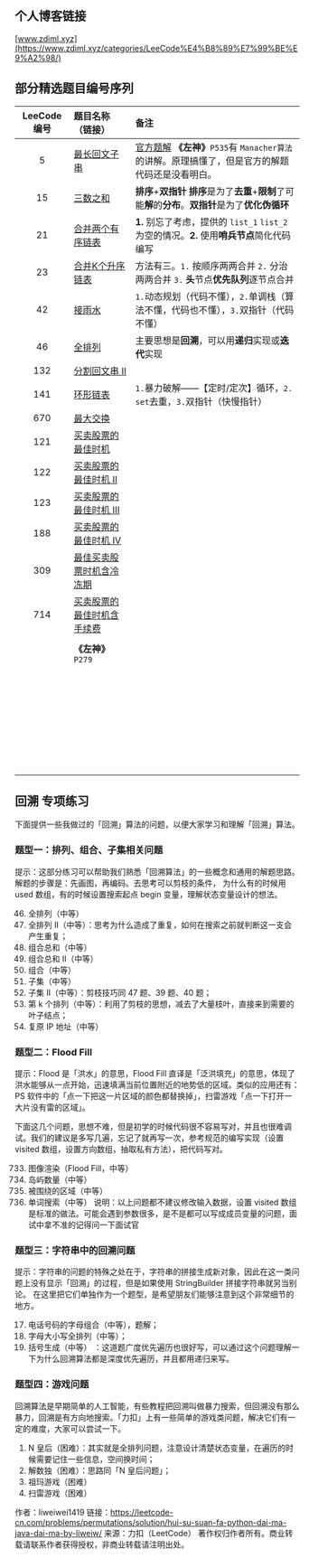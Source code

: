 ## 个人博客链接

[www.zdiml.xyz](https://www.zdiml.xyz/categories/LeeCode%E4%B8%89%E7%99%BE%E9%A2%98/)

## 部分精选题目编号序列

| LeeCode编号 | 题目名称（链接）                                             | 备注                                                         |
| :---------: | :----------------------------------------------------------- | :----------------------------------------------------------- |
|      5      | [最长回文子串](https://leetcode-cn.com/problems/longest-palindromic-substring) | [官方题解](https://leetcode-cn.com/problems/longest-palindromic-substring/solution/zui-chang-hui-wen-zi-chuan-by-leetcode-solution/) **《左神》**`P535`有 `Manacher算法` 的讲解。原理搞懂了，但是官方的解题代码还是没看明白。 |
|     15      | [三数之和](https://leetcode-cn.com/problems/3sum)            | **排序**+**双指针** **排序**是为了**去重**+**限制**了可能**解**的**分布**。**双指针**是为了**优化伪循环** |
|     21      | [合并两个有序链表](https://leetcode-cn.com/problems/merge-two-sorted-lists) | **1.** 别忘了考虑，提供的 `list_1` `list_2` 为空的情况。**2.** 使用**哨兵节点**简化代码编写 |
|     23      | [合并K个升序链表](https://leetcode-cn.com/problems/merge-k-sorted-lists) | 方法有三。`1.` 按顺序两两合并 `2.` 分治两两合并 `3.` **头**节点**优先队列**逐节点合并 |
|     42      | [接雨水](https://leetcode-cn.com/problems/trapping-rain-water) | `1.`动态规划（代码不懂），`2.`单调栈（算法不懂，代码也不懂），`3.`双指针（代码不懂） |
|     46      | [全排列](https://leetcode-cn.com/problems/permutations)      | 主要思想是**回溯**，可以用**递归**实现或**迭代**实现         |
|     132     | [分割回文串 II](https://leetcode-cn.com/problems/palindrome-partitioning-ii) |                                                              |
|     141     | [环形链表](https://leetcode-cn.com/problems/linked-list-cycle) | `1.`暴力破解——【定时/定次】循环，`2.` `set`去重，`3.`双指针（快慢指针） |
|     670     | [最大交换](https://leetcode-cn.com/problems/maximum-swap)    |                                                              |
|     121     | [买卖股票的最佳时机](https://leetcode-cn.com/problems/best-time-to-buy-and-sell-stock) |                                                              |
|     122     | [买卖股票的最佳时机 II](https://leetcode-cn.com/problems/best-time-to-buy-and-sell-stock-ii) |                                                              |
|     123     | [买卖股票的最佳时机 III](https://leetcode-cn.com/problems/best-time-to-buy-and-sell-stock-iii) |                                                              |
|     188     | [买卖股票的最佳时机 IV](https://leetcode-cn.com/problems/best-time-to-buy-and-sell-stock-iv) |                                                              |
|     309     | [最佳买卖股票时机含冷冻期](https://leetcode-cn.com/problems/best-time-to-buy-and-sell-stock-with-cooldown) |                                                              |
|     714     | [买卖股票的最佳时机含手续费](https://leetcode-cn.com/problems/best-time-to-buy-and-sell-stock-with-transaction-fee) |                                                              |
|             |                                                              |                                                              |
|             | **《左神》**`P279`                                           |                                                              |
|             |                                                              |                                                              |
|             |                                                              |                                                              |
|             |                                                              |                                                              |
|             |                                                              |                                                              |
|             |                                                              |                                                              |
|             |                                                              |                                                              |
|             |                                                              |                                                              |
|             |                                                              |                                                              |
|             |                                                              |                                                              |
|             |                                                              |                                                              |
|             |                                                              |                                                              |
|             |                                                              |                                                              |
|             |                                                              |                                                              |
|             |                                                              |                                                              |
|             |                                                              |                                                              |
|             |                                                              |                                                              |
|             |                                                              |                                                              |
|             |                                                              |                                                              |
|             |                                                              |                                                              |
|             |                                                              |                                                              |
|             |                                                              |                                                              |
|             |                                                              |                                                              |
|             |                                                              |                                                              |
|             |                                                              |                                                              |
|             |                                                              |                                                              |
|             |                                                              |                                                              |
|             |                                                              |                                                              |
|             |                                                              |                                                              |
|             |                                                              |                                                              |
|             |                                                              |                                                              |
|             |                                                              |                                                              |
|             |                                                              |                                                              |

## 回溯 专项练习

下面提供一些我做过的「回溯」算法的问题，以便大家学习和理解「回溯」算法。

### 题型一：排列、组合、子集相关问题

提示：这部分练习可以帮助我们熟悉「回溯算法」的一些概念和通用的解题思路。解题的步骤是：先画图，再编码。去思考可以剪枝的条件， 为什么有的时候用 used 数组，有的时候设置搜索起点 begin 变量，理解状态变量设计的想法。

46. 全排列（中等）
47. 全排列 II（中等）：思考为什么造成了重复，如何在搜索之前就判断这一支会产生重复；
39. 组合总和（中等）
40. 组合总和 II（中等）
77. 组合（中等）
78. 子集（中等）
90. 子集 II（中等）：剪枝技巧同 47 题、39 题、40 题；
60. 第 k 个排列（中等）：利用了剪枝的思想，减去了大量枝叶，直接来到需要的叶子结点；
54. 复原 IP 地址（中等）

### 题型二：Flood Fill

提示：Flood 是「洪水」的意思，Flood Fill 直译是「泛洪填充」的意思，体现了洪水能够从一点开始，迅速填满当前位置附近的地势低的区域。类似的应用还有：PS 软件中的「点一下把这一片区域的颜色都替换掉」，扫雷游戏「点一下打开一大片没有雷的区域」。

下面这几个问题，思想不难，但是初学的时候代码很不容易写对，并且也很难调试。我们的建议是多写几遍，忘记了就再写一次，参考规范的编写实现（设置 visited 数组，设置方向数组，抽取私有方法），把代码写对。

733. 图像渲染（Flood Fill，中等）
200. 岛屿数量（中等）
130. 被围绕的区域（中等）
79. 单词搜索（中等）
说明：以上问题都不建议修改输入数据，设置 visited 数组是标准的做法。可能会遇到参数很多，是不是都可以写成成员变量的问题，面试中拿不准的记得问一下面试官

### 题型三：字符串中的回溯问题

提示：字符串的问题的特殊之处在于，字符串的拼接生成新对象，因此在这一类问题上没有显示「回溯」的过程，但是如果使用 StringBuilder 拼接字符串就另当别论。
在这里把它们单独作为一个题型，是希望朋友们能够注意到这个非常细节的地方。

17. 电话号码的字母组合（中等），题解；
784. 字母大小写全排列（中等）；
19. 括号生成（中等） ：这道题广度优先遍历也很好写，可以通过这个问题理解一下为什么回溯算法都是深度优先遍历，并且都用递归来写。

### 题型四：游戏问题

回溯算法是早期简单的人工智能，有些教程把回溯叫做暴力搜索，但回溯没有那么暴力，回溯是有方向地搜索。「力扣」上有一些简单的游戏类问题，解决它们有一定的难度，大家可以尝试一下。

1. N 皇后（困难）：其实就是全排列问题，注意设计清楚状态变量，在遍历的时候需要记住一些信息，空间换时间；
2. 解数独（困难）：思路同「N 皇后问题」；
3. 祖玛游戏（困难）
4. 扫雷游戏（困难）

作者：liweiwei1419
链接：https://leetcode-cn.com/problems/permutations/solution/hui-su-suan-fa-python-dai-ma-java-dai-ma-by-liweiw/
来源：力扣（LeetCode）
著作权归作者所有。商业转载请联系作者获得授权，非商业转载请注明出处。
